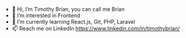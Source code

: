 - 👋 Hi, I’m Timothy Brian, you can call me Brian
- 👀 I’m interested in Frontend 
- 🌱 I’m currently learning  React.js, Git, PHP, Laravel
- 📫 Reach me on LinkedIn https://www.linkedin.com/in/timothybrian/

<!---
timothy-brian/timothy-brian is a ✨ special ✨ repository because its `README.md` (this file) appears on your GitHub profile.
You can click the Preview link to take a look at your changes.
--->
